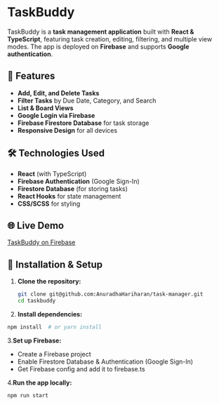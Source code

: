# TaskBuddy

TaskBuddy is a **task management application** built with **React & TypeScript**, featuring task creation, editing, filtering, and multiple view modes. The app is deployed on **Firebase** and supports **Google authentication**.

## 🚀 Features

- **Add, Edit, and Delete Tasks**
- **Filter Tasks** by Due Date, Category, and Search
- **List & Board Views**
- **Google Login via Firebase**
- **Firebase Firestore Database** for task storage
- **Responsive Design** for all devices

## 🛠️ Technologies Used

- **React** (with TypeScript)
- **Firebase Authentication** (Google Sign-In)
- **Firestore Database** (for storing tasks)
- **React Hooks** for state management
- **CSS/SCSS** for styling

## 🌐 Live Demo
[TaskBuddy on Firebase](https://task-manager-6432a.web.app/) 


## 🔧 Installation & Setup

1. **Clone the repository:**
   ```sh
   git clone git@github.com:AnuradhaHariharan/task-manager.git
   cd taskbuddy

2. **Install dependencies:**
```sh
npm install  # or yarn install
```
3.**Set up Firebase:**

- Create a Firebase project
- Enable Firestore Database & Authentication (Google Sign-In)
- Get Firebase config and add it to firebase.ts

4.**Run the app locally:**
```sh
npm run start


